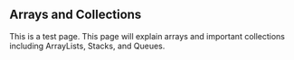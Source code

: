 ## Arrays and Collections
This is a test page. This page will explain arrays and important collections including ArrayLists, Stacks, and Queues.
